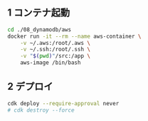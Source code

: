 ## 1 コンテナ起動

```sh
cd ./08_dynamodb/aws
docker run -it --rm --name aws-container \
    -v ~/.aws:/root/.aws \
    -v ~/.ssh:/root/.ssh \
    -v "$(pwd)"/src:/app \
    aws-image /bin/bash
```

## 2 デプロイ

```bash
cdk deploy --require-approval never
# cdk destroy --force
```
